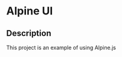 # Alpine UI

## Description

<dl>
<dt>
    This project is an example of using Alpine.js
</dt>
</dl>

